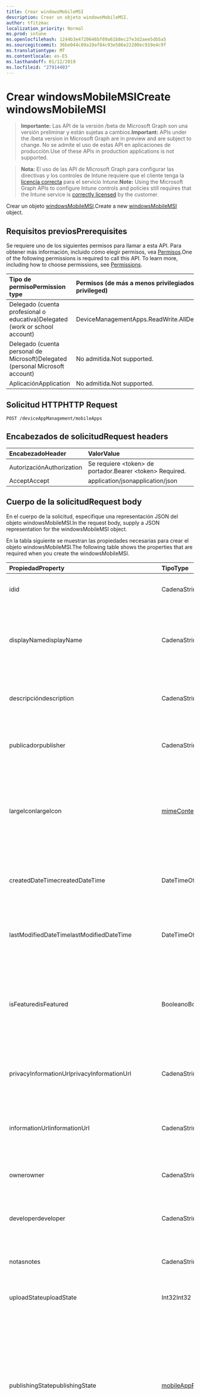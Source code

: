 ```yaml
---
title: Crear windowsMobileMSI
description: Crear un objeto windowsMobileMSI.
author: tfitzmac
localization_priority: Normal
ms.prod: intune
ms.openlocfilehash: 1244b3e4720646bf89a61b8ec27e3d2aee5db5a5
ms.sourcegitcommit: 36be044c89a19af84c93e586e22200ec919e4c9f
ms.translationtype: MT
ms.contentlocale: es-ES
ms.lasthandoff: 01/12/2019
ms.locfileid: "27914403"
---
```

# <a name="create-windowsmobilemsi"></a><span data-ttu-id="c341c-103">Crear windowsMobileMSI</span><span class="sxs-lookup"><span data-stu-id="c341c-103">Create windowsMobileMSI</span></span>

> <span data-ttu-id="c341c-104">**Importante:** Las API de la versión /beta de Microsoft Graph son una versión preliminar y están sujetas a cambios.</span><span class="sxs-lookup"><span data-stu-id="c341c-104">**Important:** APIs under the /beta version in Microsoft Graph are in preview and are subject to change.</span></span> <span data-ttu-id="c341c-105">No se admite el uso de estas API en aplicaciones de producción.</span><span class="sxs-lookup"><span data-stu-id="c341c-105">Use of these APIs in production applications is not supported.</span></span>

> <span data-ttu-id="c341c-106">**Nota:** El uso de las API de Microsoft Graph para configurar las directivas y los controles de Intune requiere que el cliente tenga la [licencia correcta](https://go.microsoft.com/fwlink/?linkid=839381) para el servicio Intune.</span><span class="sxs-lookup"><span data-stu-id="c341c-106">**Note:** Using the Microsoft Graph APIs to configure Intune controls and policies still requires that the Intune service is [correctly licensed](https://go.microsoft.com/fwlink/?linkid=839381) by the customer.</span></span>

<span data-ttu-id="c341c-107">Crear un objeto [windowsMobileMSI](../resources/intune-apps-windowsmobilemsi.md).</span><span class="sxs-lookup"><span data-stu-id="c341c-107">Create a new [windowsMobileMSI](../resources/intune-apps-windowsmobilemsi.md) object.</span></span>
## <a name="prerequisites"></a><span data-ttu-id="c341c-108">Requisitos previos</span><span class="sxs-lookup"><span data-stu-id="c341c-108">Prerequisites</span></span>
<span data-ttu-id="c341c-p102">Se requiere uno de los siguientes permisos para llamar a esta API. Para obtener más información, incluido cómo elegir permisos, vea [Permisos](/graph/permissions-reference).</span><span class="sxs-lookup"><span data-stu-id="c341c-p102">One of the following permissions is required to call this API. To learn more, including how to choose permissions, see [Permissions](/graph/permissions-reference).</span></span>

|<span data-ttu-id="c341c-111">Tipo de permiso</span><span class="sxs-lookup"><span data-stu-id="c341c-111">Permission type</span></span>|<span data-ttu-id="c341c-112">Permisos (de más a menos privilegiados)</span><span class="sxs-lookup"><span data-stu-id="c341c-112">Permissions (from most to least privileged)</span></span>|
|:---|:---|
|<span data-ttu-id="c341c-113">Delegado (cuenta profesional o educativa)</span><span class="sxs-lookup"><span data-stu-id="c341c-113">Delegated (work or school account)</span></span>|<span data-ttu-id="c341c-114">DeviceManagementApps.ReadWrite.All</span><span class="sxs-lookup"><span data-stu-id="c341c-114">DeviceManagementApps.ReadWrite.All</span></span>|
|<span data-ttu-id="c341c-115">Delegado (cuenta personal de Microsoft)</span><span class="sxs-lookup"><span data-stu-id="c341c-115">Delegated (personal Microsoft account)</span></span>|<span data-ttu-id="c341c-116">No admitida.</span><span class="sxs-lookup"><span data-stu-id="c341c-116">Not supported.</span></span>|
|<span data-ttu-id="c341c-117">Aplicación</span><span class="sxs-lookup"><span data-stu-id="c341c-117">Application</span></span>|<span data-ttu-id="c341c-118">No admitida.</span><span class="sxs-lookup"><span data-stu-id="c341c-118">Not supported.</span></span>|

## <a name="http-request"></a><span data-ttu-id="c341c-119">Solicitud HTTP</span><span class="sxs-lookup"><span data-stu-id="c341c-119">HTTP Request</span></span>
<!-- {
  "blockType": "ignored"
}
-->
``` http
POST /deviceAppManagement/mobileApps
```

## <a name="request-headers"></a><span data-ttu-id="c341c-120">Encabezados de solicitud</span><span class="sxs-lookup"><span data-stu-id="c341c-120">Request headers</span></span>
|<span data-ttu-id="c341c-121">Encabezado</span><span class="sxs-lookup"><span data-stu-id="c341c-121">Header</span></span>|<span data-ttu-id="c341c-122">Valor</span><span class="sxs-lookup"><span data-stu-id="c341c-122">Value</span></span>|
|:---|:---|
|<span data-ttu-id="c341c-123">Autorización</span><span class="sxs-lookup"><span data-stu-id="c341c-123">Authorization</span></span>|<span data-ttu-id="c341c-124">Se requiere &lt;token&gt; de portador.</span><span class="sxs-lookup"><span data-stu-id="c341c-124">Bearer &lt;token&gt; Required.</span></span>|
|<span data-ttu-id="c341c-125">Accept</span><span class="sxs-lookup"><span data-stu-id="c341c-125">Accept</span></span>|<span data-ttu-id="c341c-126">application/json</span><span class="sxs-lookup"><span data-stu-id="c341c-126">application/json</span></span>|

## <a name="request-body"></a><span data-ttu-id="c341c-127">Cuerpo de la solicitud</span><span class="sxs-lookup"><span data-stu-id="c341c-127">Request body</span></span>
<span data-ttu-id="c341c-128">En el cuerpo de la solicitud, especifique una representación JSON del objeto windowsMobileMSI.</span><span class="sxs-lookup"><span data-stu-id="c341c-128">In the request body, supply a JSON representation for the windowsMobileMSI object.</span></span>

<span data-ttu-id="c341c-129">En la tabla siguiente se muestran las propiedades necesarias para crear el objeto windowsMobileMSI.</span><span class="sxs-lookup"><span data-stu-id="c341c-129">The following table shows the properties that are required when you create the windowsMobileMSI.</span></span>

|<span data-ttu-id="c341c-130">Propiedad</span><span class="sxs-lookup"><span data-stu-id="c341c-130">Property</span></span>|<span data-ttu-id="c341c-131">Tipo</span><span class="sxs-lookup"><span data-stu-id="c341c-131">Type</span></span>|<span data-ttu-id="c341c-132">Descripción</span><span class="sxs-lookup"><span data-stu-id="c341c-132">Description</span></span>|
|:---|:---|:---|
|<span data-ttu-id="c341c-133">id</span><span class="sxs-lookup"><span data-stu-id="c341c-133">id</span></span>|<span data-ttu-id="c341c-134">Cadena</span><span class="sxs-lookup"><span data-stu-id="c341c-134">String</span></span>|<span data-ttu-id="c341c-135">Clave de la entidad.</span><span class="sxs-lookup"><span data-stu-id="c341c-135">Key of the entity.</span></span> <span data-ttu-id="c341c-136">Heredado de [mobileApp](../resources/intune-apps-mobileapp.md).</span><span class="sxs-lookup"><span data-stu-id="c341c-136">Inherited from [mobileApp](../resources/intune-apps-mobileapp.md)</span></span>|
|<span data-ttu-id="c341c-137">displayName</span><span class="sxs-lookup"><span data-stu-id="c341c-137">displayName</span></span>|<span data-ttu-id="c341c-138">Cadena</span><span class="sxs-lookup"><span data-stu-id="c341c-138">String</span></span>|<span data-ttu-id="c341c-139">Título de la aplicación importado o proporcionado por el administrador.</span><span class="sxs-lookup"><span data-stu-id="c341c-139">The admin provided or imported title of the app.</span></span> <span data-ttu-id="c341c-140">Heredado de [mobileApp](../resources/intune-apps-mobileapp.md).</span><span class="sxs-lookup"><span data-stu-id="c341c-140">Inherited from [mobileApp](../resources/intune-apps-mobileapp.md)</span></span>|
|<span data-ttu-id="c341c-141">descripción</span><span class="sxs-lookup"><span data-stu-id="c341c-141">description</span></span>|<span data-ttu-id="c341c-142">Cadena</span><span class="sxs-lookup"><span data-stu-id="c341c-142">String</span></span>|<span data-ttu-id="c341c-143">Descripción de la aplicación.</span><span class="sxs-lookup"><span data-stu-id="c341c-143">The description of the app.</span></span> <span data-ttu-id="c341c-144">Heredado de [mobileApp](../resources/intune-apps-mobileapp.md).</span><span class="sxs-lookup"><span data-stu-id="c341c-144">Inherited from [mobileApp](../resources/intune-apps-mobileapp.md)</span></span>|
|<span data-ttu-id="c341c-145">publicador</span><span class="sxs-lookup"><span data-stu-id="c341c-145">publisher</span></span>|<span data-ttu-id="c341c-146">Cadena</span><span class="sxs-lookup"><span data-stu-id="c341c-146">String</span></span>|<span data-ttu-id="c341c-147">Publicador de la aplicación.</span><span class="sxs-lookup"><span data-stu-id="c341c-147">The publisher of the app.</span></span> <span data-ttu-id="c341c-148">Heredado de [mobileApp](../resources/intune-apps-mobileapp.md).</span><span class="sxs-lookup"><span data-stu-id="c341c-148">Inherited from [mobileApp](../resources/intune-apps-mobileapp.md)</span></span>|
|<span data-ttu-id="c341c-149">largeIcon</span><span class="sxs-lookup"><span data-stu-id="c341c-149">largeIcon</span></span>|[<span data-ttu-id="c341c-150">mimeContent</span><span class="sxs-lookup"><span data-stu-id="c341c-150">mimeContent</span></span>](../resources/intune-shared-mimecontent.md)|<span data-ttu-id="c341c-151">Icono grande que se mostrará en los detalles de la aplicación y se usa para cargar el icono.</span><span class="sxs-lookup"><span data-stu-id="c341c-151">The large icon, to be displayed in the app details and used for upload of the icon.</span></span> <span data-ttu-id="c341c-152">Heredado de [mobileApp](../resources/intune-apps-mobileapp.md).</span><span class="sxs-lookup"><span data-stu-id="c341c-152">Inherited from [mobileApp](../resources/intune-apps-mobileapp.md)</span></span>|
|<span data-ttu-id="c341c-153">createdDateTime</span><span class="sxs-lookup"><span data-stu-id="c341c-153">createdDateTime</span></span>|<span data-ttu-id="c341c-154">DateTimeOffset</span><span class="sxs-lookup"><span data-stu-id="c341c-154">DateTimeOffset</span></span>|<span data-ttu-id="c341c-155">Fecha y hora de creación de la aplicación.</span><span class="sxs-lookup"><span data-stu-id="c341c-155">The date and time the app was created.</span></span> <span data-ttu-id="c341c-156">Heredado de [mobileApp](../resources/intune-apps-mobileapp.md).</span><span class="sxs-lookup"><span data-stu-id="c341c-156">Inherited from [mobileApp](../resources/intune-apps-mobileapp.md)</span></span>|
|<span data-ttu-id="c341c-157">lastModifiedDateTime</span><span class="sxs-lookup"><span data-stu-id="c341c-157">lastModifiedDateTime</span></span>|<span data-ttu-id="c341c-158">DateTimeOffset</span><span class="sxs-lookup"><span data-stu-id="c341c-158">DateTimeOffset</span></span>|<span data-ttu-id="c341c-159">Fecha y hora de la última modificación de la aplicación.</span><span class="sxs-lookup"><span data-stu-id="c341c-159">The date and time the app was last modified.</span></span> <span data-ttu-id="c341c-160">Heredado de [mobileApp](../resources/intune-apps-mobileapp.md).</span><span class="sxs-lookup"><span data-stu-id="c341c-160">Inherited from [mobileApp](../resources/intune-apps-mobileapp.md)</span></span>|
|<span data-ttu-id="c341c-161">isFeatured</span><span class="sxs-lookup"><span data-stu-id="c341c-161">isFeatured</span></span>|<span data-ttu-id="c341c-162">Booleano</span><span class="sxs-lookup"><span data-stu-id="c341c-162">Boolean</span></span>|<span data-ttu-id="c341c-163">Valor que indica si el administrador ha marcado la aplicación como destacada. Heredado de [mobileApp](../resources/intune-apps-mobileapp.md).</span><span class="sxs-lookup"><span data-stu-id="c341c-163">The value indicating whether the app is marked as featured by the admin. Inherited from [mobileApp](../resources/intune-apps-mobileapp.md)</span></span>|
|<span data-ttu-id="c341c-164">privacyInformationUrl</span><span class="sxs-lookup"><span data-stu-id="c341c-164">privacyInformationUrl</span></span>|<span data-ttu-id="c341c-165">Cadena</span><span class="sxs-lookup"><span data-stu-id="c341c-165">String</span></span>|<span data-ttu-id="c341c-166">La dirección URL de la declaración de privacidad.</span><span class="sxs-lookup"><span data-stu-id="c341c-166">The privacy statement Url.</span></span> <span data-ttu-id="c341c-167">Heredado de [mobileApp](../resources/intune-apps-mobileapp.md).</span><span class="sxs-lookup"><span data-stu-id="c341c-167">Inherited from [mobileApp](../resources/intune-apps-mobileapp.md)</span></span>|
|<span data-ttu-id="c341c-168">informationUrl</span><span class="sxs-lookup"><span data-stu-id="c341c-168">informationUrl</span></span>|<span data-ttu-id="c341c-169">Cadena</span><span class="sxs-lookup"><span data-stu-id="c341c-169">String</span></span>|<span data-ttu-id="c341c-170">La dirección URL para obtener más información.</span><span class="sxs-lookup"><span data-stu-id="c341c-170">The more information Url.</span></span> <span data-ttu-id="c341c-171">Heredado de [mobileApp](../resources/intune-apps-mobileapp.md).</span><span class="sxs-lookup"><span data-stu-id="c341c-171">Inherited from [mobileApp](../resources/intune-apps-mobileapp.md)</span></span>|
|<span data-ttu-id="c341c-172">owner</span><span class="sxs-lookup"><span data-stu-id="c341c-172">owner</span></span>|<span data-ttu-id="c341c-173">Cadena</span><span class="sxs-lookup"><span data-stu-id="c341c-173">String</span></span>|<span data-ttu-id="c341c-174">Propietario de la aplicación.</span><span class="sxs-lookup"><span data-stu-id="c341c-174">The owner of the app.</span></span> <span data-ttu-id="c341c-175">Heredado de [mobileApp](../resources/intune-apps-mobileapp.md).</span><span class="sxs-lookup"><span data-stu-id="c341c-175">Inherited from [mobileApp](../resources/intune-apps-mobileapp.md)</span></span>|
|<span data-ttu-id="c341c-176">developer</span><span class="sxs-lookup"><span data-stu-id="c341c-176">developer</span></span>|<span data-ttu-id="c341c-177">Cadena</span><span class="sxs-lookup"><span data-stu-id="c341c-177">String</span></span>|<span data-ttu-id="c341c-178">Desarrollador de la aplicación.</span><span class="sxs-lookup"><span data-stu-id="c341c-178">The developer of the app.</span></span> <span data-ttu-id="c341c-179">Heredado de [mobileApp](../resources/intune-apps-mobileapp.md).</span><span class="sxs-lookup"><span data-stu-id="c341c-179">Inherited from [mobileApp](../resources/intune-apps-mobileapp.md)</span></span>|
|<span data-ttu-id="c341c-180">notas</span><span class="sxs-lookup"><span data-stu-id="c341c-180">notes</span></span>|<span data-ttu-id="c341c-181">Cadena</span><span class="sxs-lookup"><span data-stu-id="c341c-181">String</span></span>|<span data-ttu-id="c341c-182">Notas de la aplicación.</span><span class="sxs-lookup"><span data-stu-id="c341c-182">Notes for the app.</span></span> <span data-ttu-id="c341c-183">Heredado de [mobileApp](../resources/intune-apps-mobileapp.md).</span><span class="sxs-lookup"><span data-stu-id="c341c-183">Inherited from [mobileApp](../resources/intune-apps-mobileapp.md)</span></span>|
|<span data-ttu-id="c341c-184">uploadState</span><span class="sxs-lookup"><span data-stu-id="c341c-184">uploadState</span></span>|<span data-ttu-id="c341c-185">Int32</span><span class="sxs-lookup"><span data-stu-id="c341c-185">Int32</span></span>|<span data-ttu-id="c341c-186">El estado de carga.</span><span class="sxs-lookup"><span data-stu-id="c341c-186">The upload state.</span></span> <span data-ttu-id="c341c-187">Heredado de [mobileApp](../resources/intune-apps-mobileapp.md).</span><span class="sxs-lookup"><span data-stu-id="c341c-187">Inherited from [mobileApp](../resources/intune-apps-mobileapp.md)</span></span>|
|<span data-ttu-id="c341c-188">publishingState</span><span class="sxs-lookup"><span data-stu-id="c341c-188">publishingState</span></span>|[<span data-ttu-id="c341c-189">mobileAppPublishingState</span><span class="sxs-lookup"><span data-stu-id="c341c-189">mobileAppPublishingState</span></span>](../resources/intune-apps-mobileapppublishingstate.md)|<span data-ttu-id="c341c-190">Estado de publicación de la aplicación.</span><span class="sxs-lookup"><span data-stu-id="c341c-190">The publishing state for the app.</span></span> <span data-ttu-id="c341c-191">La aplicación no puede asignarse a menos que se publique.</span><span class="sxs-lookup"><span data-stu-id="c341c-191">The app cannot be assigned unless the app is published.</span></span> <span data-ttu-id="c341c-192">Se hereda de [mobileApp](../resources/intune-apps-mobileapp.md).</span><span class="sxs-lookup"><span data-stu-id="c341c-192">Inherited from [mobileApp](../resources/intune-apps-mobileapp.md).</span></span> <span data-ttu-id="c341c-193">Los valores posibles son: `notPublished`, `processing` y `published`.</span><span class="sxs-lookup"><span data-stu-id="c341c-193">Possible values are: `notPublished`, `processing`, `published`.</span></span>|
|<span data-ttu-id="c341c-194">committedContentVersion</span><span class="sxs-lookup"><span data-stu-id="c341c-194">committedContentVersion</span></span>|<span data-ttu-id="c341c-195">Cadena</span><span class="sxs-lookup"><span data-stu-id="c341c-195">String</span></span>|<span data-ttu-id="c341c-196">Versión interna del contenido confirmado.</span><span class="sxs-lookup"><span data-stu-id="c341c-196">The internal committed content version.</span></span> <span data-ttu-id="c341c-197">Heredado de [mobileLobApp](../resources/intune-apps-mobilelobapp.md).</span><span class="sxs-lookup"><span data-stu-id="c341c-197">Inherited from [mobileLobApp](../resources/intune-apps-mobilelobapp.md)</span></span>|
|<span data-ttu-id="c341c-198">fileName</span><span class="sxs-lookup"><span data-stu-id="c341c-198">fileName</span></span>|<span data-ttu-id="c341c-199">Cadena</span><span class="sxs-lookup"><span data-stu-id="c341c-199">String</span></span>|<span data-ttu-id="c341c-200">Nombre del archivo de la aplicación de LOB principal.</span><span class="sxs-lookup"><span data-stu-id="c341c-200">The name of the main Lob application file.</span></span> <span data-ttu-id="c341c-201">Heredado de [mobileLobApp](../resources/intune-apps-mobilelobapp.md).</span><span class="sxs-lookup"><span data-stu-id="c341c-201">Inherited from [mobileLobApp](../resources/intune-apps-mobilelobapp.md)</span></span>|
|<span data-ttu-id="c341c-202">size</span><span class="sxs-lookup"><span data-stu-id="c341c-202">size</span></span>|<span data-ttu-id="c341c-203">Int64</span><span class="sxs-lookup"><span data-stu-id="c341c-203">Int64</span></span>|<span data-ttu-id="c341c-204">Tamaño total, incluidos todos los archivos cargados.</span><span class="sxs-lookup"><span data-stu-id="c341c-204">The total size, including all uploaded files.</span></span> <span data-ttu-id="c341c-205">Heredado de [mobileLobApp](../resources/intune-apps-mobilelobapp.md).</span><span class="sxs-lookup"><span data-stu-id="c341c-205">Inherited from [mobileLobApp](../resources/intune-apps-mobilelobapp.md)</span></span>|
|<span data-ttu-id="c341c-206">commandLine</span><span class="sxs-lookup"><span data-stu-id="c341c-206">commandLine</span></span>|<span data-ttu-id="c341c-207">Cadena</span><span class="sxs-lookup"><span data-stu-id="c341c-207">String</span></span>|<span data-ttu-id="c341c-208">Línea de comandos.</span><span class="sxs-lookup"><span data-stu-id="c341c-208">The command line.</span></span>|
|<span data-ttu-id="c341c-209">productCode</span><span class="sxs-lookup"><span data-stu-id="c341c-209">productCode</span></span>|<span data-ttu-id="c341c-210">Cadena</span><span class="sxs-lookup"><span data-stu-id="c341c-210">String</span></span>|<span data-ttu-id="c341c-211">Código del producto.</span><span class="sxs-lookup"><span data-stu-id="c341c-211">The product code.</span></span>|
|<span data-ttu-id="c341c-212">productVersion</span><span class="sxs-lookup"><span data-stu-id="c341c-212">productVersion</span></span>|<span data-ttu-id="c341c-213">Cadena</span><span class="sxs-lookup"><span data-stu-id="c341c-213">String</span></span>|<span data-ttu-id="c341c-214">Versión del producto de la aplicación de línea de negocio (LoB) de MSI para Windows Mobile.</span><span class="sxs-lookup"><span data-stu-id="c341c-214">The product version of Windows Mobile MSI Line of Business (LoB) app.</span></span>|
|<span data-ttu-id="c341c-215">ignoreVersionDetection</span><span class="sxs-lookup"><span data-stu-id="c341c-215">ignoreVersionDetection</span></span>|<span data-ttu-id="c341c-216">Booleano</span><span class="sxs-lookup"><span data-stu-id="c341c-216">Boolean</span></span>|<span data-ttu-id="c341c-217">Valor booleano que controla si la versión de la aplicación se usará para detectar la aplicación después de instalarla en un dispositivo.</span><span class="sxs-lookup"><span data-stu-id="c341c-217">A boolean to control whether the app's version will be used to detect the app after it is installed on a device.</span></span> <span data-ttu-id="c341c-218">Establézcalo en True para aplicaciones de línea de negocio (LoB) de MSI para Windows Mobile que usen la característica de actualización automática.</span><span class="sxs-lookup"><span data-stu-id="c341c-218">Set this to true for Windows Mobile MSI Line of Business (LoB) apps that use a self update feature.</span></span>|
|<span data-ttu-id="c341c-219">identityVersion</span><span class="sxs-lookup"><span data-stu-id="c341c-219">identityVersion</span></span>|<span data-ttu-id="c341c-220">Cadena</span><span class="sxs-lookup"><span data-stu-id="c341c-220">String</span></span>|<span data-ttu-id="c341c-221">Versión de la identidad.</span><span class="sxs-lookup"><span data-stu-id="c341c-221">The identity version.</span></span>|
|<span data-ttu-id="c341c-222">useDeviceContext</span><span class="sxs-lookup"><span data-stu-id="c341c-222">useDeviceContext</span></span>|<span data-ttu-id="c341c-223">Booleano</span><span class="sxs-lookup"><span data-stu-id="c341c-223">Boolean</span></span>|<span data-ttu-id="c341c-224">Indica si se debe instalar un archivo MSI de modo dual en el contexto de dispositivo.</span><span class="sxs-lookup"><span data-stu-id="c341c-224">Indicates whether to install a dual-mode MSI in the device context.</span></span> <span data-ttu-id="c341c-225">Si es true, se instalará la aplicación para todos los usuarios.</span><span class="sxs-lookup"><span data-stu-id="c341c-225">If true, app will be installed for all users.</span></span> <span data-ttu-id="c341c-226">Si es false, la aplicación será instalados por el usuario.</span><span class="sxs-lookup"><span data-stu-id="c341c-226">If false, app will be installed per-user.</span></span> <span data-ttu-id="c341c-227">Si es nulo, el servicio utilizará contexto de instalación del paquete MSI predeterminado.</span><span class="sxs-lookup"><span data-stu-id="c341c-227">If null, service will use the MSI package's default install context.</span></span> <span data-ttu-id="c341c-228">En el caso de MSI de modo dual, este valor predeterminado será por usuario.</span><span class="sxs-lookup"><span data-stu-id="c341c-228">In case of dual-mode MSI, this default will be per-user.</span></span>  <span data-ttu-id="c341c-229">No se puede establecer para las aplicaciones de modo que no sean de dual.</span><span class="sxs-lookup"><span data-stu-id="c341c-229">Cannot be set for non-dual-mode apps.</span></span>  <span data-ttu-id="c341c-230">No se puede cambiar después de la creación inicial de la aplicación.</span><span class="sxs-lookup"><span data-stu-id="c341c-230">Cannot be changed after initial creation of the application.</span></span>|



## <a name="response"></a><span data-ttu-id="c341c-231">Respuesta</span><span class="sxs-lookup"><span data-stu-id="c341c-231">Response</span></span>
<span data-ttu-id="c341c-232">Si se ejecuta correctamente, este método devuelve un código de respuesta `201 Created` y un objeto [windowsMobileMSI](../resources/intune-apps-windowsmobilemsi.md) en el cuerpo de la respuesta.</span><span class="sxs-lookup"><span data-stu-id="c341c-232">If successful, this method returns a `201 Created` response code and a [windowsMobileMSI](../resources/intune-apps-windowsmobilemsi.md) object in the response body.</span></span>

## <a name="example"></a><span data-ttu-id="c341c-233">Ejemplo</span><span class="sxs-lookup"><span data-stu-id="c341c-233">Example</span></span>
### <a name="request"></a><span data-ttu-id="c341c-234">Solicitud</span><span class="sxs-lookup"><span data-stu-id="c341c-234">Request</span></span>
<span data-ttu-id="c341c-235">Aquí tiene un ejemplo de la solicitud.</span><span class="sxs-lookup"><span data-stu-id="c341c-235">Here is an example of the request.</span></span>
``` http
POST https://graph.microsoft.com/beta/deviceAppManagement/mobileApps
Content-type: application/json
Content-length: 1018

{
  "@odata.type": "#microsoft.graph.windowsMobileMSI",
  "displayName": "Display Name value",
  "description": "Description value",
  "publisher": "Publisher value",
  "largeIcon": {
    "@odata.type": "microsoft.graph.mimeContent",
    "type": "Type value",
    "value": "dmFsdWU="
  },
  "lastModifiedDateTime": "2017-01-01T00:00:35.1329464-08:00",
  "isFeatured": true,
  "privacyInformationUrl": "https://example.com/privacyInformationUrl/",
  "informationUrl": "https://example.com/informationUrl/",
  "owner": "Owner value",
  "developer": "Developer value",
  "notes": "Notes value",
  "uploadState": 11,
  "publishingState": "processing",
  "committedContentVersion": "Committed Content Version value",
  "fileName": "File Name value",
  "size": 4,
  "commandLine": "Command Line value",
  "productCode": "Product Code value",
  "productVersion": "Product Version value",
  "ignoreVersionDetection": true,
  "identityVersion": "Identity Version value",
  "useDeviceContext": true
}
```

### <a name="response"></a><span data-ttu-id="c341c-236">Respuesta</span><span class="sxs-lookup"><span data-stu-id="c341c-236">Response</span></span>
<span data-ttu-id="c341c-p122">Aquí tiene un ejemplo de la respuesta. Nota: Puede que el objeto de respuesta que aparece aquí se trunque para abreviar. Todas las propiedades se devolverán de una llamada real.</span><span class="sxs-lookup"><span data-stu-id="c341c-p122">Here is an example of the response. Note: The response object shown here may be truncated for brevity. All of the properties will be returned from an actual call.</span></span>
``` http
HTTP/1.1 201 Created
Content-Type: application/json
Content-Length: 1126

{
  "@odata.type": "#microsoft.graph.windowsMobileMSI",
  "id": "aa453e5d-3e5d-aa45-5d3e-45aa5d3e45aa",
  "displayName": "Display Name value",
  "description": "Description value",
  "publisher": "Publisher value",
  "largeIcon": {
    "@odata.type": "microsoft.graph.mimeContent",
    "type": "Type value",
    "value": "dmFsdWU="
  },
  "createdDateTime": "2017-01-01T00:02:43.5775965-08:00",
  "lastModifiedDateTime": "2017-01-01T00:00:35.1329464-08:00",
  "isFeatured": true,
  "privacyInformationUrl": "https://example.com/privacyInformationUrl/",
  "informationUrl": "https://example.com/informationUrl/",
  "owner": "Owner value",
  "developer": "Developer value",
  "notes": "Notes value",
  "uploadState": 11,
  "publishingState": "processing",
  "committedContentVersion": "Committed Content Version value",
  "fileName": "File Name value",
  "size": 4,
  "commandLine": "Command Line value",
  "productCode": "Product Code value",
  "productVersion": "Product Version value",
  "ignoreVersionDetection": true,
  "identityVersion": "Identity Version value",
  "useDeviceContext": true
}
```





